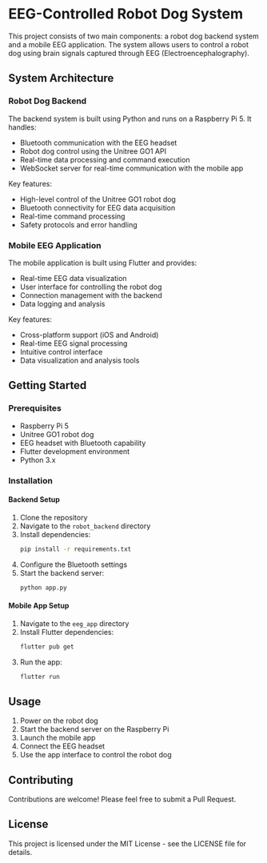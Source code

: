 # EEG-Controlled Robot Dog System

This project consists of two main components: a robot dog backend system and a mobile EEG application. The system allows users to control a robot dog using brain signals captured through EEG (Electroencephalography).

## System Architecture

### Robot Dog Backend
The backend system is built using Python and runs on a Raspberry Pi 5. It handles:
- Bluetooth communication with the EEG headset
- Robot dog control using the Unitree GO1 API
- Real-time data processing and command execution
- WebSocket server for real-time communication with the mobile app

Key features:
- High-level control of the Unitree GO1 robot dog
- Bluetooth connectivity for EEG data acquisition
- Real-time command processing
- Safety protocols and error handling

### Mobile EEG Application
The mobile application is built using Flutter and provides:
- Real-time EEG data visualization
- User interface for controlling the robot dog
- Connection management with the backend
- Data logging and analysis

Key features:
- Cross-platform support (iOS and Android)
- Real-time EEG signal processing
- Intuitive control interface
- Data visualization and analysis tools

## Getting Started

### Prerequisites
- Raspberry Pi 5
- Unitree GO1 robot dog
- EEG headset with Bluetooth capability
- Flutter development environment
- Python 3.x

### Installation

#### Backend Setup
1. Clone the repository
2. Navigate to the `robot_backend` directory
3. Install dependencies:
   ```bash
   pip install -r requirements.txt
   ```
4. Configure the Bluetooth settings
5. Start the backend server:
   ```bash
   python app.py
   ```

#### Mobile App Setup
1. Navigate to the `eeg_app` directory
2. Install Flutter dependencies:
   ```bash
   flutter pub get
   ```
3. Run the app:
   ```bash
   flutter run
   ```

## Usage
1. Power on the robot dog
2. Start the backend server on the Raspberry Pi
3. Launch the mobile app
4. Connect the EEG headset
5. Use the app interface to control the robot dog

## Contributing
Contributions are welcome! Please feel free to submit a Pull Request.

## License
This project is licensed under the MIT License - see the LICENSE file for details.
